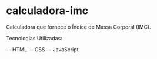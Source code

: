 # calculadora-imc
Calculadora que fornece o Índice de Massa Corporal (IMC).

Tecnologias Utilizadas:

-- HTML
-- CSS
-- JavaScript
